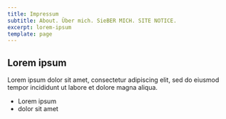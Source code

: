 ```yaml
---
title: Impressum
subtitle: About. Über mich. SieBER MICH. SITE NOTICE.
excerpt: lorem-ipsum
template: page
---
```

## Lorem ipsum
Lorem ipsum dolor sit amet, consectetur adipiscing elit, sed do eiusmod tempor incididunt ut labore et dolore magna aliqua.
- Lorem ipsum
- dolor sit amet